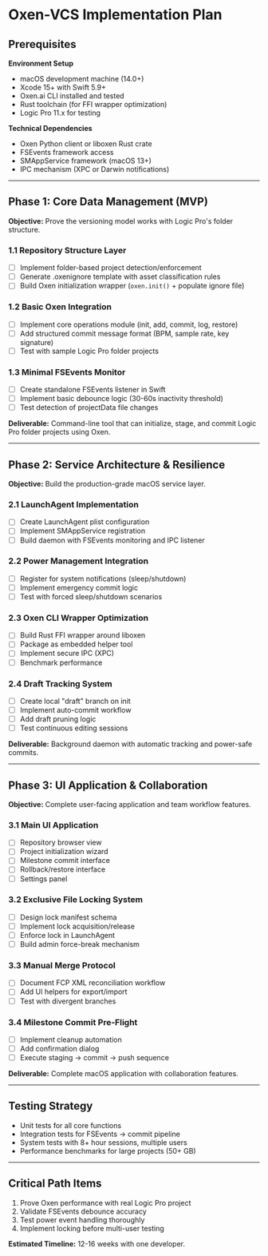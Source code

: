 # Oxen-VCS Implementation Plan

## Prerequisites

**Environment Setup**
- macOS development machine (14.0+)
- Xcode 15+ with Swift 5.9+
- Oxen.ai CLI installed and tested
- Rust toolchain (for FFI wrapper optimization)
- Logic Pro 11.x for testing

**Technical Dependencies**
- Oxen Python client or liboxen Rust crate
- FSEvents framework access
- SMAppService framework (macOS 13+)
- IPC mechanism (XPC or Darwin notifications)

---

## Phase 1: Core Data Management (MVP)

**Objective:** Prove the versioning model works with Logic Pro's folder structure.

### 1.1 Repository Structure Layer
- [ ] Implement folder-based project detection/enforcement
- [ ] Generate .oxenignore template with asset classification rules
- [ ] Build Oxen initialization wrapper (`oxen.init()` + populate ignore file)

### 1.2 Basic Oxen Integration
- [ ] Implement core operations module (init, add, commit, log, restore)
- [ ] Add structured commit message format (BPM, sample rate, key signature)
- [ ] Test with sample Logic Pro folder projects

### 1.3 Minimal FSEvents Monitor
- [ ] Create standalone FSEvents listener in Swift
- [ ] Implement basic debounce logic (30-60s inactivity threshold)
- [ ] Test detection of projectData file changes

**Deliverable:** Command-line tool that can initialize, stage, and commit Logic Pro folder projects using Oxen.

---

## Phase 2: Service Architecture & Resilience

**Objective:** Build the production-grade macOS service layer.

### 2.1 LaunchAgent Implementation
- [ ] Create LaunchAgent plist configuration
- [ ] Implement SMAppService registration
- [ ] Build daemon with FSEvents monitoring and IPC listener

### 2.2 Power Management Integration
- [ ] Register for system notifications (sleep/shutdown)
- [ ] Implement emergency commit logic
- [ ] Test with forced sleep/shutdown scenarios

### 2.3 Oxen CLI Wrapper Optimization
- [ ] Build Rust FFI wrapper around liboxen
- [ ] Package as embedded helper tool
- [ ] Implement secure IPC (XPC)
- [ ] Benchmark performance

### 2.4 Draft Tracking System
- [ ] Create local "draft" branch on init
- [ ] Implement auto-commit workflow
- [ ] Add draft pruning logic
- [ ] Test continuous editing sessions

**Deliverable:** Background daemon with automatic tracking and power-safe commits.

---

## Phase 3: UI Application & Collaboration

**Objective:** Complete user-facing application and team workflow features.

### 3.1 Main UI Application
- [ ] Repository browser view
- [ ] Project initialization wizard
- [ ] Milestone commit interface
- [ ] Rollback/restore interface
- [ ] Settings panel

### 3.2 Exclusive File Locking System
- [ ] Design lock manifest schema
- [ ] Implement lock acquisition/release
- [ ] Enforce lock in LaunchAgent
- [ ] Build admin force-break mechanism

### 3.3 Manual Merge Protocol
- [ ] Document FCP XML reconciliation workflow
- [ ] Add UI helpers for export/import
- [ ] Test with divergent branches

### 3.4 Milestone Commit Pre-Flight
- [ ] Implement cleanup automation
- [ ] Add confirmation dialog
- [ ] Execute staging → commit → push sequence

**Deliverable:** Complete macOS application with collaboration features.

---

## Testing Strategy

- Unit tests for all core functions
- Integration tests for FSEvents → commit pipeline
- System tests with 8+ hour sessions, multiple users
- Performance benchmarks for large projects (50+ GB)

---

## Critical Path Items

1. Prove Oxen performance with real Logic Pro project
2. Validate FSEvents debounce accuracy
3. Test power event handling thoroughly
4. Implement locking before multi-user testing

**Estimated Timeline:** 12-16 weeks with one developer.

